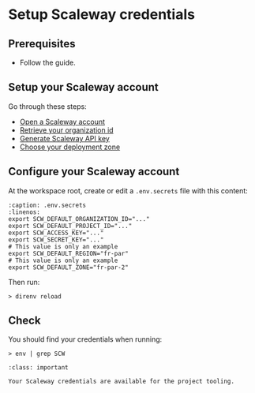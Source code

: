 # Setup Scaleway credentials

## Prerequisites

* Follow the [](/tutorials/setup_workspace.md) guide.

## Setup your Scaleway account

Go through these steps:

* [Open a Scaleway account](https://www.scaleway.com/en/docs/create-your-scaleway-account)
* [Retrieve your organization id](https://www.scaleway.com/en/docs/scaleway-organizations/#-Retrieving-your-Organization-ID)
* [Generate Scaleway API key](https://www.scaleway.com/en/docs/generate-api-keys)
* [Choose your deployment zone](https://www.scaleway.com/en/docs/compute/instances/concepts#availability-zone)

## Configure your Scaleway account

At the workspace root, create or edit a ``.env.secrets`` file with this content:

```{code-block} 
:caption: .env.secrets
:linenos:
export SCW_DEFAULT_ORGANIZATION_ID="..."
export SCW_DEFAULT_PROJECT_ID="..."
export SCW_ACCESS_KEY="..."
export SCW_SECRET_KEY="..."
# This value is only an example
export SCW_DEFAULT_REGION="fr-par"
# This value is only an example
export SCW_DEFAULT_ZONE="fr-par-2"
```

Then run:

```
> direnv reload
```

## Check

You should find your credentials when running:

```
> env | grep SCW
```

```{admonition} Achievement Unlocked
:class: important

Your Scaleway credentials are available for the project tooling.
```
